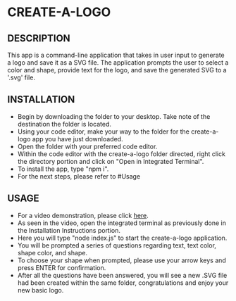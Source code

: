 # CREATE-A-LOGO

## DESCRIPTION
This app is a command-line application that takes in user input to generate a logo and save it as a SVG file. 
The application prompts the user to select a color and shape, provide text for the logo, and save the generated SVG to a '.svg' file.

## INSTALLATION
- Begin by downloading the folder to your desktop. Take note of the destination the folder is located.
- Using your code editor, make your way to the folder for the create-a-logo app you have just downloaded.
- Open the folder with your preferred code editor.
- Within the code editor with the create-a-logo folder directed, right click the directory portion and click on "Open in Integrated Terminal".
- To install the app, type "npm i".
- For the next steps, please refer to #Usage

## USAGE
- For a video demonstration, please click [here](https://watch.screencastify.com/v/zUsYZZ8srU29ccTKXHHy).
- As seen in the video, open the integrated terminal as previously done in the Installation Instructions portion.
- Here you will type "node index.js" to start the create-a-logo application.
- You will be prompted a series of questions regarding text, text color, shape color, and shape.
- To choose your shape when prompted, please use your arrow keys and press ENTER for confirmation.
- After all the questions have been answered, you will see a new .SVG file had been created within the same folder, congratulations and enjoy your new basic logo.
